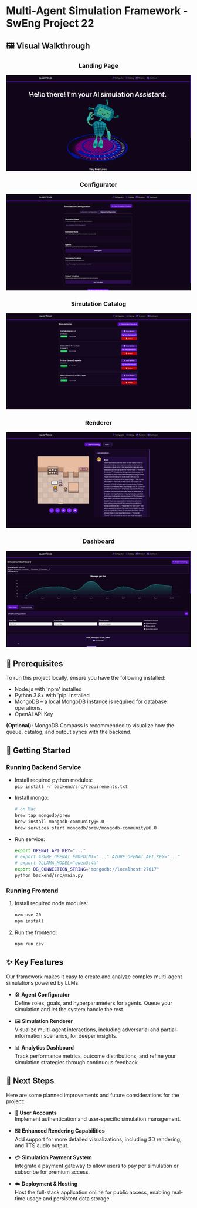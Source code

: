 # Multi-Agent Simulation Framework - SwEng Project 22

## 🖼️ Visual Walkthrough

<h3 align="center">Landing Page</h3>

![Landing Page](./frontend/public/images/landingpage.png)

<h3 align="center">Configurator</h3>

![Configurator](./frontend/public/images/configurator.png)

<h3 align="center">Simulation Catalog</h3>

![Simulation Catalog](./frontend/public/images/simulationcatalog.png)

<h3 align="center">Renderer</h3>

![Renderer](./frontend/public/images/renderer.png)

<h3 align="center">Dashboard</h3>

![Dashboard](./frontend/public/images/dashboard.png)

## 🔧 Prerequisites

To run this project locally, ensure you have the following installed:

- Node.js with 'npm' installed
- Python 3.8+ with 'pip' installed
- MongoDB – a local MongoDB instance is required for database operations.
- OpenAI API Key

**(Optional):** MongoDB Compass is recommended to visualize how the queue, catalog, and output syncs with the backend.

## 🚀 Getting Started

### Running Backend Service

- Install required python modules: \
   `pip install -r backend/src/requirements.txt`

- Install mongo:
  ```bash
  # on Mac
  brew tap mongodb/brew
  brew install mongodb-community@6.0
  brew services start mongodb/brew/mongodb-community@6.0
  ```

- Run service:
  ```bash
  export OPENAI_API_KEY="..."  
  # export AZURE_OPENAI_ENDPOINT="..." AZURE_OPENAI_API_KEY="..."
  # export OLLAMA_MODEL="qwen3:4b"
  export DB_CONNECTION_STRING="mongodb://localhost:27017"
  python backend/src/main.py
  ```

### Running Frontend

1. Install required node modules:
   ```bash
   nvm use 20
   npm install
   ```
2. Run the frontend:
   ```bash
   npm run dev
   ```

## ✨ Key Features

Our framework makes it easy to create and analyze complex multi-agent simulations powered by LLMs.

- 🛠️ **Agent Configurator**  
  Define roles, goals, and hyperparameters for agents. Queue your simulation and let the system handle the rest.

- 🖼️ **Simulation Renderer**  
  Visualize multi-agent interactions, including adversarial and partial-information scenarios, for deeper insights.

- 📊 **Analytics Dashboard**  
  Track performance metrics, outcome distributions, and refine your simulation strategies through continuous feedback.

## 🔭 Next Steps

Here are some planned improvements and future considerations for the project:

- 👤 **User Accounts**  
  Implement authentication and user-specific simulation management.

- 🖼️ **Enhanced Rendering Capabilities**  
  Add support for more detailed visualizations, including 3D rendering, and TTS audio output.

- 💳 **Simulation Payment System**  
  Integrate a payment gateway to allow users to pay per simulation or subscribe for premium access.

- ☁️ **Deployment & Hosting**  
  Host the full-stack application online for public access, enabling real-time usage and persistent data storage.
